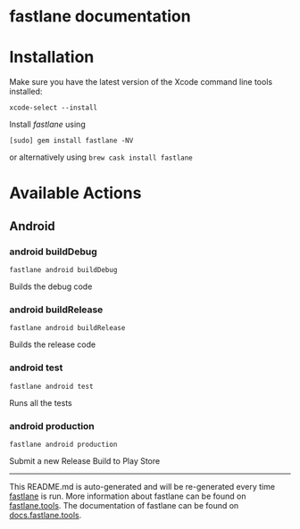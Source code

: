 fastlane documentation
================
# Installation

Make sure you have the latest version of the Xcode command line tools installed:

```
xcode-select --install
```

Install _fastlane_ using
```
[sudo] gem install fastlane -NV
```
or alternatively using `brew cask install fastlane`

# Available Actions
## Android
### android buildDebug
```
fastlane android buildDebug
```
Builds the debug code
### android buildRelease
```
fastlane android buildRelease
```
Builds the release code
### android test
```
fastlane android test
```
Runs all the tests
### android production
```
fastlane android production
```
Submit a new Release Build to Play Store

----

This README.md is auto-generated and will be re-generated every time [fastlane](https://fastlane.tools) is run.
More information about fastlane can be found on [fastlane.tools](https://fastlane.tools).
The documentation of fastlane can be found on [docs.fastlane.tools](https://docs.fastlane.tools).
